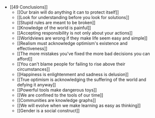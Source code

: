 - [[49 Conclusions]]
	- [[Our brain will do anything it can to protect itself]]
	- [[Look for understanding before you look for solutions]]
	- [[Stupid rules are meant to be broken]]
	- [[Knowledge of the world is painful]]
	- [[Accepting responsibility is not only about your actions]]
	- [[Worldviews are wrong if they make life seem easy and simple]]
	- [[Realism must acknowledge optimism's existence and effectiveness]]
	- [[The more mistakes you've fixed the more bad decisions you can afford]]
	- [[You can't blame people for failing to rise above their circumstances]]
	- [[Happiness is enlightenment and sadness is delusion]]
	- [[True optimism is acknowledging the suffering of the world and defying it anyway]]
	- [[Powerful tools make dangerous toys]]
	- [[We are confined to the tools of our time]]
	- [[Communities are knowledge graphs]]
	- [[We will evolve when we make learning as easy as thinking]]
	- [[Gender is a social construct]]